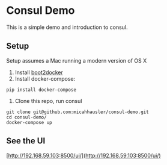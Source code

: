 # Consul Demo
This is a simple demo and introduction to consul.

## Setup
Setup assumes a Mac running a modern version of OS X

1. Install [boot2docker](http://boot2docker.io)
1. Install docker-compose:
```
pip install docker-compose
```
1. Clone this repo, run consul
```
git clone git@github.com:micahhausler/consul-demo.git
cd consul-demo/
docker-compose up
```

## See the UI
[http://192.168.59.103:8500/ui/](http://192.168.59.103:8500/ui/)
